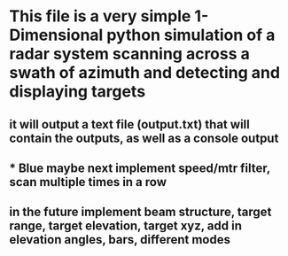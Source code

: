 # 	This file is a very simple 1-Dimensional python simulation of a radar system scanning across a swath of azimuth and detecting and displaying targets
##  	it will output a text file (output.txt) that will contain the outputs, as well as a console output

## * Blue  	maybe next implement speed/mtr filter, scan multiple times in a row

##	in the future implement beam structure, target range, target elevation, target xyz, add in elevation angles, bars, different modes

